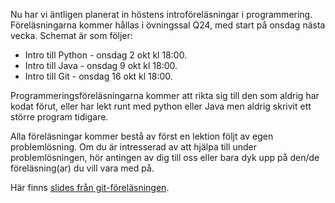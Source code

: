 <!-- 
.. title: Stackens Introföreläsningar
.. slug: intro
.. date: 2019-09-26 20:07:00 CET
.. description: 
.. category: 2019
-->

Nu har vi äntligen planerat in höstens introföreläsningar i programmering. Föreläsningarna kommer hållas i övningssal Q24, med start på onsdag nästa vecka. Schemat är som följer:

* Intro till Python - onsdag 2 okt kl 18:00.
* Intro till Java - onsdag 9 okt kl 18:00.
* Intro till Git - onsdag 16 okt kl 18:00.

Programmeringsföreläsningarna kommer att rikta sig till den som aldrig har kodat förut, eller har lekt runt med python eller Java men aldrig skrivit ett större program tidigare.

<!-- TEASER_END -->

Alla föreläsningar kommer bestå av först en lektion följt av egen problemlösning. Om du är intresserad av att hjälpa till under problemlösningen, hör antingen av dig till oss eller bara dyk upp på den/de föreläsning(ar) du vill vara med på.

Här finns [slides från git-föreläsningen](https://rasmus.krats.se/tmp/slides/git.html).
